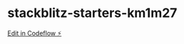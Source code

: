 # stackblitz-starters-km1m27

[Edit in Codeflow ⚡️](https://stackblitz.com/~/github.com/edsonvirtual/stackblitz-starters-km1m27)